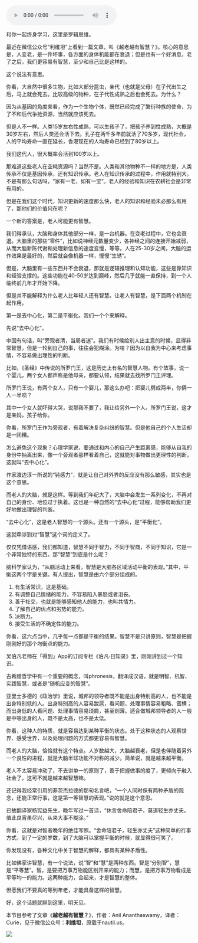 <audio src="http://igetoss.cdn.igetget.com/mp3/201709/28/201709280101510961339216.mp3" controls="controls">您的浏览器不支持 audio 标签。</audio><p>和你一起终身学习，这里是罗辑思维。</p><p>最近在微信公众号“利维坦”上看到一篇文章，叫《越老越有智慧？》。核心的意思是，人变老，是一件坏事，各方面的身体机能都在衰退；但是也有一个好消息，老了之后，我们更容易有智慧，至少和自己比是这样的。</p><p>这个说法有意思。</p><p>你看，大自然中很多生物，比如大部分昆虫，亲代（也就是父母）在子代出生之后，马上就会死去。比较高级的物种，在子代性成熟之后也会死去。为什么？</p><p>因为从基因的角度来看，作为一个生物个体，既然已经完成了繁衍种族的使命，为了不和后代争抢资源，当然就应该死去。</p><p>但是人不一样。人类15岁左右性成熟，可以生孩子了，把孩子养到性成熟，大概是30岁左右，然后人类还会活下去。孔子在两千多年前就活了70多岁，现代社会，人的平均寿命一直在延长，香港现在的人均寿命已经到了80岁以上。</p><p>我们这代人，很大概率会活到100岁以上。</p><p>那难道这些老人在空耗资源吗？当然不是。人类和其他物种不一样的地方是，人类传承不仅是基因传承，还有知识传承。老人在知识传承的过程中，作用就特别大。不是有那么句话吗，“家有一老，如有一宝”。老人的经验和知识在农耕社会是非常有用的。</p><p>但是在我们这个时代，知识更新的速度那么快，老人的知识和经验未必那么有用了，那他们的价值何在呢？</p><p>一个新的答案是，老人可能更有智慧。</p><p>我们得承认，大脑和身体其他部分一样，是一台机器。在变老过程中，它也会衰退。大脑里的那些“零件”，比如说神经元数量变少，各神经之间的连接开始减弱，从而大脑新陈代谢和处理新信息的速度变慢，等等。人在25-30岁之间，大脑的运作效果是最好的，然后就会像机器一样，慢慢“生锈”。</p><p>但是，大脑里有一些东西并不会衰退，那就是逻辑推理和认知功能，这些是靠知识和经验支撑的。这些功能在40-50岁达到巅峰，然后几乎就能一直保持，到一个人临终前几年才开始下降。</p><p>但是并不能解释为什么老人比年轻人还有智慧。让老人有智慧，是下面两个机制在起作用。</p><p>第一是去中心化，第二是平衡化。我们一个个来解释。</p><p>先说“去中心化”。</p><p>中国有句话，叫“旁观者清，当局者迷”。我们有时候给别人出主意的时候，显得非常智慧，但是一轮到自己的事，往往会犯糊涂。为啥？因为以自我为中心来考虑事情，不容易做出理性的判断。</p><p>比如，《圣经》中传说的所罗门王，这是历史上有名的智慧人物。有个故事，说一个婴儿，两个女人都声称是他母亲，都要认领，结果就去找所罗门王评理。</p><p>所罗门王说，有两个女人，只有一个婴儿，那这么办吧：把婴儿劈成两半，你俩一人一半呗？</p><p>其中一个女人就吓得大哭，说那我不要了，我让给另外一个人。所罗门王说，这才是亲妈，孩子给你。</p><p>你看，所罗门王作为旁观者，有着解决复杂纠纷的智慧。但是他自己的个人生活却是一团糟。</p><p>怎么避免这个现象？心理学家说，要通过和内心的自己产生距离感，能够从自我的身份中抽离出来，像一个旁观者那样看着自己，这就能对事物做出更理性的判断，这就叫“去中心化”。</p><p>作家渡边淳一所说的“钝感力”，就是让自己对外界的反应没有那么敏感，其实也是这个意思。</p><p>而老人的大脑，就是这样。等到我们年纪大了，大脑中会发生一系列变化，不再对自己的身份、地位过于执着。这也是一种自然的“去中心化”过程，能够帮助我们更好地做出理智的判断。</p><p>“去中心化”，这是老人智慧的一个源头。还有一个源头，是“平衡化”。</p><p>这就牵涉到对“智慧”这个词的定义了。</p><p>仅仅凭借语感，我们都知道，智慧不同于智力，不同于智商，不同于知识，它是一个非常独特的东西。那“智慧”到底是什么呢？</p><p>脑科学家认为，“从脑活动上来看，智慧是大脑各区域活动平衡的表现。”其中，平衡这两个字是关键。有人提出，智慧是由六个部分组成的。</p><p></p><ol><li>有生活常识，这是基础。</li><li>有调整自己情绪的能力，不容易陷入暴怒或者沮丧。</li><li>善于社交，也就是能够感知他人的能力，也叫共情力。</li><li>了解自己的优点和劣势的能力。</li><li>决断力。</li><li>接受生活的不确定性的能力。</li></ol><p></p><p>你看，这六点当中，几乎每一点都是平衡的结果。智慧不是只讲原则，智慧是把握刚刚好的那个均衡点的能力。</p><p>吴伯凡老师在「得到」App的订阅专栏《伯凡·日知录》里，刚刚讲到过一个知识。</p><p>古希腊哲学中有一个重要的概念，叫phronesis，翻译成汉语，就是明智、机智、实践智慧，或者是“随机应变的智慧”。</p><p>亚里士多德的《政治学》里说，城邦的领导者既不能是出身特别高的人，也不能是出身特别低的人。出身特别高的人容易跋扈，看问题、处理事情容易粗略、蛮横；而出身低的人看问题、处理事情容易琐屑，甚至刻薄。适合做城邦领导者的人一般是中等出身的人，既不是太高，也不是太低。</p><p>你看，这种人的特质，就是容易达到某种平衡的状态。处于这种状态的人观察世界、感受世界，以及处理问题的方式都更容易有智慧。</p><p>而老人的大脑，恰恰就有这个特点。人岁数越大，大脑越衰老，但是也伴随着另外一个良性的进程，就是大脑半球功能不对称的减少。简单说，就是越来越平衡。</p><p>老人不太容易冲动了，不去讲单一的原则了，善于把握做事的度了，更倾向于融入社会了，这可不就是越来越智慧嘛。</p><p>还记得我经常引用的菲茨杰拉德的那句名言吧，“一个人同时保有两种矛盾的观念，还能正常行事，这是第一等智慧的表现。”说的就是这个意思。</p><p>已故翻译家杨宪益先生，晚年写过一首诗，“休言舍命陪君子，莫道轻生亦丈夫。值此良宵虽尽兴，从来大事不糊涂。”</p><p>你看，这就是对智者晚年的绝佳写照。“舍命陪君子，轻生亦丈夫”这种简单的行事方式，到了一定的岁数，到了大脑可以掌握平衡的时候，就显得很可笑了。</p><p>你发现没有，各种文化中关于智慧的解释，都具有某种矛盾性。</p><p>比如佛家讲智慧，有一个说法，说“智”和“慧”是两种东西。智是“分别智”，慧是“平等慧”。智，是要把万事万物能区别开来的能力；而慧，是把万事万物看成是平等均一的能力。这两种能力，合起来，才是智慧的整体。</p><p>但愿我们不要真的等到年老，才能具备这样的智慧。</p><p>好，这个话题就聊到这里，明天见。</p><p>本节目参考了文章《<b>越老越有智慧？</b>》，作者：Anil Ananthaswamy，译者：Curie，见于微信公众号：<b>利维坦</b>，原载于nautil.us。</p><img src="https://piccdn.igetget.com/img/201709/27/201709271809465286811129.jpg" />